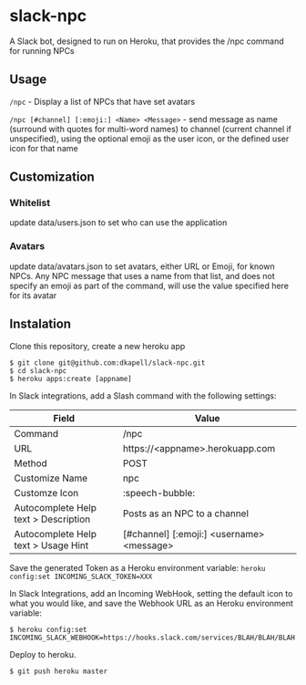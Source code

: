 # slack-npc
A Slack bot, designed to run on Heroku, that provides the /npc command for running NPCs

## Usage
`/npc` - Display a list of NPCs that have set avatars

`/npc [#channel] [:emoji:] <Name> <Message>` - send message as name (surround with quotes for multi-word names) to channel (current channel if unspecified), using the optional emoji as the user icon, or the defined user icon for that name

## Customization
### Whitelist
update data/users.json to set who can use the application

### Avatars
update data/avatars.json to set avatars, either URL or Emoji, for known NPCs.  Any NPC message that uses a name from that list, and does not specify an emoji as part of the command, will use the value specified here for its avatar

## Instalation

Clone this repository, create a new heroku app
```
$ git clone git@github.com:dkapell/slack-npc.git
$ cd slack-npc
$ heroku apps:create [appname]
```

In Slack integrations, add a Slash command with the following settings:

Field | Value
--- | ---
Command | /npc
URL | https://&lt;appname&gt;.herokuapp.com
Method | POST
Customize Name | npc
Customze Icon | :speech-bubble:
Autocomplete Help text &gt;  Description | Posts as an NPC to a channel
Autocomplete Help text &gt;  Usage Hint | [#channel] [:emoji:] &lt;username&gt; &lt;message&gt;

Save the generated Token as a Heroku environment variable:
    `heroku config:set INCOMING_SLACK_TOKEN=XXX`

In Slack Integrations, add an Incoming WebHook, setting the default icon to what you would like, and save the Webhook URL as an Heroku environment variable:
``` 
$ heroku config:set INCOMING_SLACK_WEBHOOK=https://hooks.slack.com/services/BLAH/BLAH/BLAH
```

Deploy to heroku.
```
$ git push heroku master
```
